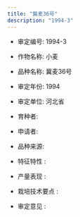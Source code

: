 ```yaml
---
title: "冀麦36号"
description: "1994-3"
---
```

* 审定编号:  1994-3

*  作物名称:  小麦

*  品种名称:  冀麦36号

*  审定年份:  1994

*  审定单位:  河北省

* 育种者:  

*  申请者:  

*  品种来源:  

*  特征特性 : 

 
*  产量表现 : 


*  栽培技术要点 : 


*  审定意见 : 

